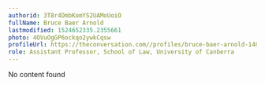 ```yaml
---
authorid: 3T8r4DmbKomYS2UAMoUoiO
fullName: Bruce Baer Arnold
lastmodified: 1524652335.2355661
photo: 4OVuOgGP6ockqo2ywkCqsw
profileUrl: https://theconversation.com//profiles/bruce-baer-arnold-1408
role: Assistant Professor, School of Law, University of Canberra
---
```

No content found